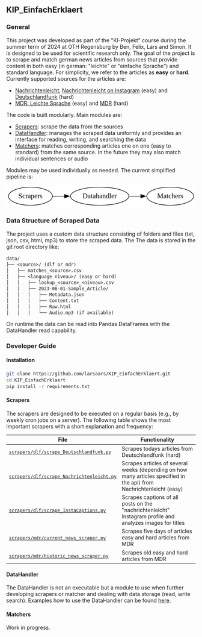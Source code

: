 ## KIP_EinfachErklaert

### General

This project was developed as part of the "KI-Projekt" course during the summer term of 2024 at OTH Regensburg by Ben, Felix, Lars and Simon. It is designed to be used for scientific research only. The goal of the project is to scrape and match german news articles from sources that provide content in both easy (in german: "leichte" or "einfache Sprache") and standard language. For simplicity, we refer to the articles as **easy** or **hard**. Currently supported sources for the articles are:

- [Nachrichtenleicht](https://nachrichtenleicht.de), [Nachrichtenleicht on Instagram](https://www.instagram.com/nachrichtenleicht/) (easy) and [Deutschlandfunk](https://deutschlandfunk.de) (hard)
- [MDR: Leichte Sprache](https://www.mdr.de/nachrichten/podcast/leichte-sprache/nachrichten-leichte-sprache-100.html) (easy) and [MDR](https://www.mdr.de/nachrichten/index.html) (hard)

The code is built modularly. Main modules are:

- [Scrapers](./scrapers/): scrape the data from the sources
- [DataHandler](./datahandler/): manages the scraped data uniformly and provides an interface for reading, writing, and searching the data
- [Matchers](./matchers/): matches corresponding articles one on one (easy to standard) from the same source. In the future they may also match individual sentences or audio

Modules may be used individually as needed. The current simplified pipeline is:

![Pipeline](./documentation/images/pipe.png)

### Data Structure of Scraped Data

The project uses a custom data structure consisting of folders and files (txt, json, csv, html, mp3) to store the scraped data. The The data is stored in the git root directory like:

```
data/
├── <source>/ (dlf or mdr)
│   ├── matches_<source>.csv
│   ├── <language niveau>/ (easy or hard)
│   │   ├── lookup_<source>_<niveau>.csv
│   │   ├── 2023-06-01-Sample_Article/
│   │   │   ├── Metadata.json
│   │   │   ├── Content.txt
│   │   │   ├── Raw.html
│   │   │   └── Audio.mp3 (if available)
```

On runtime the data can be read into Pandas DataFrames with the DataHandler read capability.

### Developer Guide

#### Installation
```bash
git clone https://github.com/larsaars/KIP_EinfachErklaert.git
cd KIP_EinfachErklaert
pip install -r requirements.txt
```

#### Scrapers

The scrapers are designed to be executed on a regular basis (e.g., by weekly cron jobs on a server). The following table shows the most important scrapers with a short explanation and frequency:

| **File**| **Functionality** |
|---------|-------------------|
| [`scrapers/dlf/scrape_Deutschlandfunk.py`](scrapers/dlf/scrape_Deutschlandfunk.py)| Scrapes todays articles from Deutschlandfunk (hard)|
| [`scrapers/dlf/scrape_Nachrichtenleicht.py`](scrapers/dlf/scrape_Nachrichtenleicht.py)| Scrapes articles of several weeks (depending on how many articles specified in the api) from Nachrichtenleicht (easy)|
| [`scrapers/dlf/scrape_InstaCaptions.py`](scrapers/dlf/scrape_InstaCaptions.py)| Scrapes captions of all posts on the "nachrichtenleicht" Instagram profile and analyzes images for titles|
| [`scrapers/mdr/current_news_scraper.py`](scrapers/mdr/current_news_scraper.py)| Scrapes five days of articles easy and hard articles from MDR|
| [`scrapers/mdr/historic_news_scraper.py`](scrapers/mdr/historic_news_scraper.py)| Scrapes old easy and hard articles from MDR |

#### DataHandler

The DataHandler is not an executable but a module to use when further developing scrapers or matcher and dealing with data storage (read, write search). Examples how to use the DataHandler can be found [here](./datahandler/datahandler_examples.ipynb).

#### Matchers

Work in progress.







